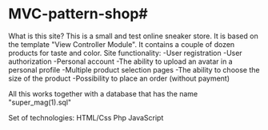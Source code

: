 # MVC-pattern-shop# 

What is this site?
This is a small and test online sneaker store. It is based on the template "View Controller Module". It contains a couple of dozen products for taste and color.
Site functionality:
-User registration
-User authorization
-Personal account
-The ability to upload an avatar in a personal profile
-Multiple product selection pages
-The ability to choose the size of the product
-Possibility to place an order (without payment)

All this works together with a database that has the name "super_mag(1).sql"

Set of technologies:
HTML/Css
Php
JavaScript
